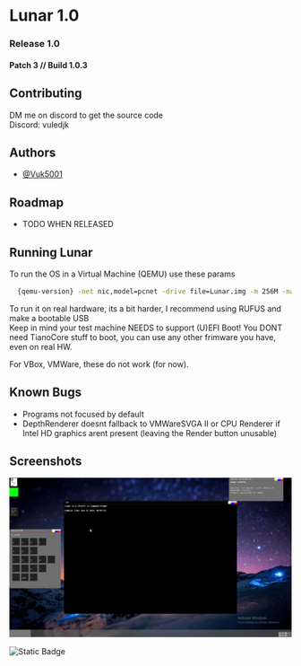 
# Lunar 1.0
### Release 1.0
#### Patch 3 // Build 1.0.3



## Contributing

DM me on discord to get the source code\
Discord: vuledjk


## Authors

- [@Vuk5001](https://github.com/Vuk5001)


## Roadmap

- TODO WHEN RELEASED



## Running Lunar

To run the OS in a Virtual Machine (QEMU) use these params

```bash
  {qemu-version} -net nic,model=pcnet -drive file=Lunar.img -m 256M -machine q35 -cpu max -drive if=pflash,format=raw,unit=0,file=CODE.fd,readonly=on -drive if=pflash,format=raw,unit=1,file=VARS.fd -display sdl
```

To run it on real hardware, its a bit harder, I recommend using RUFUS and make a bootable USB\
Keep in mind your test machine NEEDS to support (U)EFI Boot! You DONT need TianoCore stuff to boot, you
can use any other frimware you have, even on real HW.

For VBox, VMWare, these do not work (for now).

## Known Bugs
- Programs not focused by default
- DepthRenderer doesnt fallback to VMWareSVGA II or CPU Renderer if Intel HD graphics arent present (leaving the Render button unusable)

## Screenshots
![App Screenshot](r10p3.png)

![Static Badge](https://img.shields.io/badge/Latest%20Build:-PASS-green)

